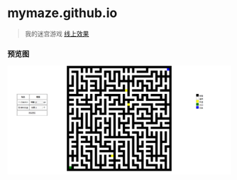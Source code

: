 # mymaze.github.io

> 我的迷宫游戏 [线上效果](https://mymaze.github.io/)

### 预览图

![preview.png](static/img/preview.png)
